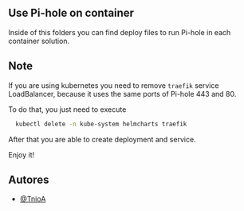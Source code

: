 
## Use Pi-hole on container

Inside of this folders you can find deploy files to run Pi-hole in each container solution.


## Note

If you are using kubernetes you need to remove `traefik` service LoadBalancer, because it uses the same ports of Pi-hole 443 and 80.

To do that, you just need to execute
```bash
  kubectl delete -n kube-system helmcharts traefik
```

After that you are able to create deployment and service.

Enjoy it!


## Autores

- [@TnioA](https://github.com/TnioA)

